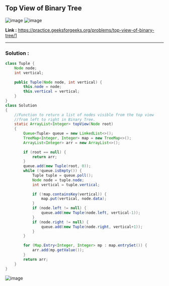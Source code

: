 ## Top View of Binary Tree

![image](https://github.com/alkabharti/Trees/assets/23376002/7b252ee9-748f-4aad-9c28-48c65406324c)
![image](https://github.com/alkabharti/Trees/assets/23376002/cbc30338-897a-4be0-98f6-f5d35ee0778b)

**Link :** https://practice.geeksforgeeks.org/problems/top-view-of-binary-tree/1

------------------------------------------------------------------------------------------------------------------------------------------------------------------------------------

### Solution : 


```java
class Tuple {
    Node node;
    int vertical;
    
    public Tuple(Node node, int vertical) {
        this.node = node;
        this.vertical = vertical;
    }
}
class Solution
{
    //Function to return a list of nodes visible from the top view 
    //from left to right in Binary Tree.
    static ArrayList<Integer> topView(Node root)
    {
        Queue<Tuple> queue = new LinkedList<>();
        TreeMap<Integer, Integer> map = new TreeMap<>();
        ArrayList<Integer> arr = new ArrayList<>();
        
        if (root == null) {
            return arr;
        }
        queue.add(new Tuple(root, 0));
        while (!queue.isEmpty()) {
            Tuple tuple = queue.poll();
            Node node = tuple.node;
            int vertical = tuple.vertical;
            
            if (!map.containsKey(vertical)) {
                map.put(vertical, node.data);
            }
            if (node.left != null) {
                queue.add(new Tuple(node.left, vertical-1));
            }
            if (node.right != null) {
                queue.add(new Tuple(node.right, vertical+1));
            }
        }
        
        for (Map.Entry<Integer, Integer> mp : map.entrySet()) {
            arr.add(mp.getValue());
        }
        return arr;
    }
}

```


![image](https://github.com/alkabharti/Trees/assets/23376002/a03d662d-c2ba-43ca-8b85-d66550960828)


